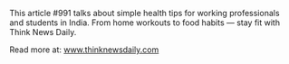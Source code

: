 This article #991 talks about simple health tips for working professionals and students in India. From home workouts to food habits — stay fit with Think News Daily.

Read more at: www.thinknewsdaily.com